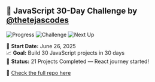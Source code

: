 ## 🚀 JavaScript 30-Day Challenge by [@thetejascodes](https://github.com/thetejascodes)

![Progress](https://img.shields.io/badge/Completed-28%2F30-green?style=for-the-badge&logo=javascript)
![Challenge](https://img.shields.io/badge/Day%2028%20Done-%F0%9F%92%AA-yellow?style=for-the-badge)
![Next Up](https://img.shields.io/badge/Coming%20Up-Day%2029-blue?style=for-the-badge)

📅 **Start Date:** June 26, 2025  
📈 **Goal:** Build 30 JavaScript projects in 30 days  
🎯 **Status:** 21 Projects Completed — React journey started!

🔗 [Check the full repo here](https://github.com/thetejascodes/JS-30-Days)
